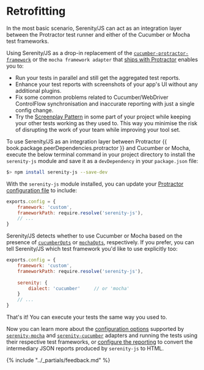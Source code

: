 # Retrofitting

In the most basic scenario, Serenity/JS can act as an integration layer between the Protractor 
test runner and either of the Cucumber or Mocha test frameworks.

Using Serenity/JS as a drop-in replacement of 
the [`cucumber-protractor-framework`](https://github.com/mattfritz/protractor-cucumber-framework/)
or the `mocha framework adapter` that [ships with Protractor](https://github.com/angular/protractor/tree/master/lib/frameworks)
enables you to:
- Run your tests in parallel and still get the aggregated test reports.
- Enhance your test reports with screenshots of your app's UI without any additional plugins.
- Fix some common problems related to Cucumber/WebDriver 
ControlFlow synchronisation and inaccurate reporting with just a single config change.
- Try the [Screenplay Pattern](../../design/screenplay-pattern.md) 
in some part of your project while keeping your other tests working as they used to.
This way you minimise the risk of disrupting the work of your team while improving your tool set.

To use Serenity/JS as an integration layer between Protractor {{ book.package.peerDependencies.protractor }} and Cucumber or Mocha, 
execute the below terminal command in your project directory to install the `serenity-js` module and save it as a `devDependency`
in your `package.json` file:

``` bash
$> npm install serenity-js --save-dev
```

With the `serenity-js` module installed, you can update your 
[Protractor configuration file](./configuration.md)
to include:

```javascript
exports.config = {
    framework: 'custom',
    frameworkPath: require.resolve('serenity-js'), 
    // ...
}
```

Serenity/JS detects whether to use Cucumber or Mocha based on the presence 
of [`cucumberOpts`](cucumber.md) 
or [`mochaOpts`](mocha.md), respectively.
If you prefer, you can tell Serenity/JS which test framework you'd like to use explicitly too:

```javascript
exports.config = {
    framework: 'custom',
    frameworkPath: require.resolve('serenity-js'),
    
    serenity: {
        dialect: 'cucumber'     // or 'mocha'
    }
    // ...
}
```

That's it! You can execute your tests the same way you used to.

Now you can learn more about the [configuration options](./configuration.md) supported by 
[`serenity-mocha`](mocha.md) and 
[`serenity-cucumber`](cucumber.md) adapters and
running the tests using their respective test frameworks, or [configure the reporting](reporting.md) to convert
the intermediary JSON reports produced by `serenity-js` to HTML.
 
{% include "../_partials/feedback.md" %}